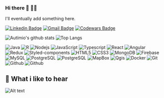 ### Hi there 👋 :man_technologist:
I'll eventually add something here.

[![Linkedin Badge](https://img.shields.io/badge/-LinkedIn-blue?style=flat-square&logo=Linkedin&logoColor=white&link=https://www.linkedin.com/in/autimio/)](https://www.linkedin.com/in/autimio/)
[![Gmail Badge](https://img.shields.io/badge/-Gmail-c14438?style=flat-square&logo=Gmail&logoColor=white&link=mailto:autimio.dev@gmail.com)](mailto:autimio.dev@gmail.com)
[![Codewars Badge](https://www.codewars.com/users/autimio/badges/micro)](https://www.codewars.com/users/autimio)

![Autímio's github stats](https://github-readme-stats.vercel.app/api?username=autimio&show_icons=true&theme=tokyonight)
![Top Langs](https://github-readme-stats.vercel.app/api/top-langs/?username=autimio&layout=compact&theme=tokyonight)

![Java](https://img.shields.io/badge/-Java-black?style=flat-square&logo=java)
![R](https://img.shields.io/badge/-R-black?style=flat-square&logo=r)
![Nodejs](https://img.shields.io/badge/-Nodejs-black?style=flat-square&logo=Node.js)
![JavaScript](https://img.shields.io/badge/-JavaScript-black?style=flat-square&logo=javascript)
![Typescript](https://img.shields.io/badge/-TypeScript-black?style=flat-square&logo=typescript)
![React](https://img.shields.io/badge/-React-black?style=flat-square&logo=react)
![Angular](https://img.shields.io/badge/-Angular-black?style=flat-square&logo=angular)
![Redux](https://img.shields.io/badge/-Redux-black?style=flat-square&logo=redux)
![Styled-components](https://img.shields.io/badge/-Styled%20Components-black?style=flat-square&logo=styled-components)
![HTML5](https://img.shields.io/badge/-HTML5-black?style=flat-square&logo=html5&logoColor=white)
![CSS3](https://img.shields.io/badge/-CSS3-black?style=flat-square&logo=css3)
![MongoDB](https://img.shields.io/badge/-MongoDB-black?style=flat-square&logo=mongodb)
![Firebase](https://img.shields.io/badge/-Firebase-black?style=flat-square&logo=firebase)
![MySQL](https://img.shields.io/badge/-MySQL-black?style=flat-square&logo=MySQL)
![PostgreSQL](https://img.shields.io/badge/-PostgreSQL-black?style=flat-square&logo=postgresql)
![PostgreSQL](https://img.shields.io/badge/-PostgreSQL-black?style=flat-square&logo=postgis)
![MapBox](https://img.shields.io/badge/-MapBox-black?style=flat-square&logo=mapbox)
![Qgis](https://img.shields.io/badge/-QGis-black?style=flat-square&logo=qgis)
![Docker](https://img.shields.io/badge/-Docker-black?style=flat-square&logo=docker)
![Git](https://img.shields.io/badge/-Git-black?style=flat-square&logo=git)
![Github](https://img.shields.io/badge/-Github-black?style=flat-square&logo=github)
![Github](https://img.shields.io/badge/-Gitlab-black?style=flat-square&logo=gitlab)

## :musical_note: What i like to hear
![Alt text](https://spotify-recently-played-readme.vercel.app/api?user=22xtdnbfadjfha6aslf4bpyqq)
